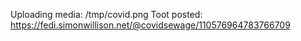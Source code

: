 Uploading media: /tmp/covid.png
Toot posted: https://fedi.simonwillison.net/@covidsewage/110576964783766709
